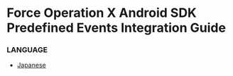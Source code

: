 # Force Operation X Android SDK Predefined Events Integration Guide

### LANGUAGE
<!-- * [English](./lang/en/doc/fox_engagement/README.md) -->
* [Japanese](./lang/ja/doc/fox_engagement/README.md)
<!-- * [Korean](./lang/ko/doc/fox_engagement/README.md) -->
<!-- * [Chinese(Traditional)](./lang/zh-tw/doc/fox_engagement/README.md) -->
